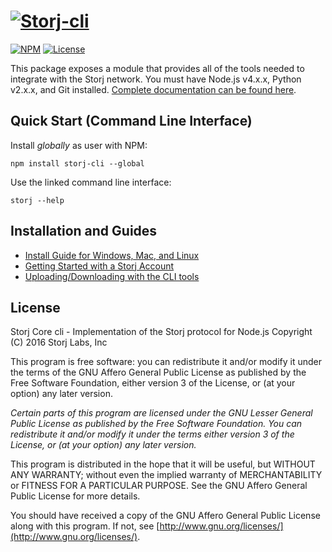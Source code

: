 [![Storj-cli](https://nodei.co/npm/storj.png?downloads=true)](http://storj.github.io/core-cli)
==============

[![NPM](https://img.shields.io/npm/v/storj.svg?style=flat-square)](https://www.npmjs.com/package/storj-cli)
[![License](https://img.shields.io/badge/license-AGPL3.0-blue.svg?style=flat-square)](https://raw.githubusercontent.com/Storj/core-cli/master/LICENSE)

This package exposes a module that provides all of the tools needed to
integrate with the Storj network. You must have Node.js v4.x.x, Python v2.x.x,
and Git installed. [Complete documentation can be found here](http://storj.github.io/core).

Quick Start (Command Line Interface)
------------------------------------

Install *globally* as user with NPM:

```
npm install storj-cli --global
```

Use the linked command line interface:

```
storj --help
```

Installation and Guides
-----------------------

- [Install Guide for Windows, Mac, and Linux](https://github.com/Storj/core/blob/master/INSTALL.md)
- [Getting Started with a Storj Account](http://docs.storj.io/docs/getting-started)
- [Uploading/Downloading with the CLI tools](http://docs.storj.io/docs/uploading-and-downloading-cat)


License
-------

Storj Core cli - Implementation of the Storj protocol for Node.js
Copyright (C) 2016  Storj Labs, Inc

This program is free software: you can redistribute it and/or modify
it under the terms of the GNU Affero General Public License as published
by the Free Software Foundation, either version 3 of the License, or
(at your option) any later version.

*Certain parts of this program are licensed under the GNU Lesser General
Public License as published by the Free Software Foundation. You can
redistribute it and/or modify it under the terms either version 3 of the
License, or (at your option) any later version.*

This program is distributed in the hope that it will be useful,
but WITHOUT ANY WARRANTY; without even the implied warranty of
MERCHANTABILITY or FITNESS FOR A PARTICULAR PURPOSE.  See the
GNU Affero General Public License for more details.

You should have received a copy of the GNU Affero General Public License
along with this program.  If not, see
[http://www.gnu.org/licenses/](http://www.gnu.org/licenses/).
